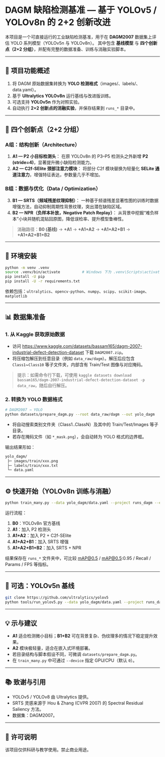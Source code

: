# DAGM 缺陷检测基准 — 基于 YOLOv5 / YOLOv8n 的 2+2 创新改进

本项目是一个可直接运行的工业缺陷检测基准，用于在 **DAGM2007** 数据集上评估 YOLO 系列模型（YOLOv5n 与 YOLOv8n）。
其中包含 **基线模型** 与 **四个创新点（2+2 分组）**，并配有完整的数据准备、训练与消融实验脚本。

---

## 🧩 项目功能概述

1. 将 DAGM 原始数据集转换为 **YOLO 检测格式**（images/、labels/、data.yaml）。
2. 基于 **Ultralytics YOLOv8n** 运行基线与改进版训练。
3. 可选支持 **YOLOv5n** 作为对照实验。
4. 自动执行 **2+2 创新点的消融实验**，并保存结果到 `runs_*` 目录中。

---

## 🚀 四个创新点（2+2 分组）

### **A组：结构创新（Architecture）**
1. **A1 — P2 小目标检测头**：
   在原 YOLOv8n 的 P3–P5 检测头之外新增 **P2 (stride=4)**，显著提升微小缺陷检测能力。
2. **A2 — C2f‑SElite 颈部注意力模块**：
   将部分 C2f 模块替换为轻量化 **SELite 通道注意力**，增强特征表达，参数量几乎不增加。

### **B组：数据与优化（Data / Optimization）**
3. **B1 — SRTS（频域残差纹理抑制）**：
   一种基于频谱残差显著性图的训练时数据增强方法，自动抑制周期性背景纹理，突出潜在缺陷区域。
4. **B2 — NPR（负样本补放，Negative Patch Replay）**：
   从背景中挖掘“难负样本”小块并随机混贴回原图，降低误检率、提升模型鲁棒性。

> 消融路径：**B0 (基线)** → **+A1** → **+A1+A2** → **+A1+A2+B1** → **+A1+A2+B1+B2**

---

## 🧠 环境安装

```bash
python -m venv .venv
source .venv/bin/activate          # Windows 下为 .venv\Scripts\activate
pip install -U pip
pip install -U -r requirements.txt
```

依赖包括：`ultralytics`、`opencv-python`、`numpy`、`scipy`、`scikit-image`、`matplotlib`

---

## 📊 数据集准备

### 1. 从 Kaggle 获取原始数据

- 访问 <https://www.kaggle.com/datasets/bassam165/dagm-2007-industrial-defect-detection-dataset> 下载 `DAGM2007.zip`。
- 将压缩包解压到任意目录（例如 `data_raw/dagm`）。解压后应包含 `Class1`~`Class10` 等子文件夹，内部含有 Train/Test 图像与对应掩码。

> 提示：如需命令行下载，可使用 `kaggle datasets download bassam165/dagm-2007-industrial-defect-detection-dataset -p data_raw`，随后自行解压。

### 2. 转换为 YOLO 数据格式

```bash
# DAGM2007 → YOLO
python datasets/prepare_dagm.py --root data_raw/dagm --out yolo_dagm
```

- 将自动搜索类别文件夹（Class1..ClassN）及其中的 Train/Test/Images 等子目录。
- 若存在掩码文件（如 `*_mask.png`），会自动转为 YOLO 格式的边界框。

输出结果形如：
```bash
yolo_dagm/
 ├─ images/train/xxx.png
 ├─ labels/train/xxx.txt
 └─ data.yaml
```

---

## ⚙️ 快速开始（YOLOv8n 训练与消融）

```bash
python train_many.py --data yolo_dagm/data.yaml --project runs_dagm --epochs 150 --imgsz 640
```

运行流程：
1. **B0**：YOLOv8n 官方基线
2. **A1**：加入 P2 检测头
3. **A1+A2**：加入 P2 + C2f-SElite
4. **A1+A2+B1**：加入 SRTS 增强
5. **A1+A2+B1+B2**：加入 SRTS + NPR

结果保存在 `runs_*` 文件夹中，可比较 mAP@0.5 / mAP@0.5:0.95 / Recall / Params / FPS 等指标。

---

## 🧩 可选：YOLOv5n 基线

```bash
git clone https://github.com/ultralytics/yolov5
python tools/run_yolov5.py --data yolo_dagm/data.yaml --project runs_dagm
```

---

## 💡 示与建议

- **A1** 适合检测微小目标；**B1+B2** 可在背景复杂、伪纹理多的情况下稳定提升效果。
- **A2** 模块极轻量，适合在嵌入式环境部署。
- 若目录结构与脚本假设不同，可微调 `datasets/prepare_dagm.py`。
- 在 `train_many.py` 中可通过 `--device` 指定 GPU/CPU（默认 `0`）。

---

## 📚 致谢与引用

- YOLOv5 / YOLOv8 由 Ultralytics 提供。
- SRTS 灵感来源于 Hou & Zhang (CVPR 2007) 的 Spectral Residual Saliency 方法。
- 数据集：DAGM2007。

---

## 📄 许可说明

该项目仅供科研与教学使用。禁止商业用途。
